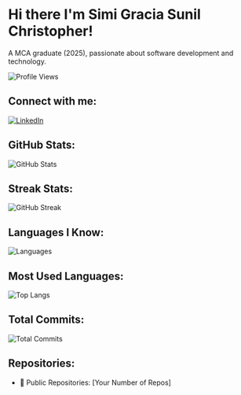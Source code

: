 # Hi there I'm Simi Gracia Sunil Christopher!

A MCA graduate (2025), passionate about software development and technology.

![Profile Views](https://komarev.com/ghpvc/?username=your-github-username&label=Profile%20Views&color=0e75b6&style=flat)

## Connect with me:
[![LinkedIn](https://img.shields.io/badge/-LinkedIn-blue?style=flat&logo=Linkedin&logoColor=white)](https://www.linkedin.com/in/simi-gracia-sunil-christopher-47362720a/)

## GitHub Stats:
![GitHub Stats](https://github-readme-stats.vercel.app/api?username=your-github-username&count_private=true&show_icons=true&theme=radical)

## Streak Stats:
![GitHub Streak](https://github-readme-streak-stats.herokuapp.com/?user=your-github-username&theme=radical)

## Languages I Know:
![Languages](https://img.shields.io/badge/Languages-C++%20|%20Python%20|%20Java%20|%20JavaScript-green)

## Most Used Languages:
![Top Langs](https://github-readme-stats.vercel.app/api/top-langs/?username=your-github-username&layout=compact&theme=radical)

## Total Commits:
![Total Commits](https://github-readme-stats.vercel.app/api?username=your-github-username&count_private=true&hide=issues&show_icons=true&include_all_commits=true&theme=radical)

## Repositories:
- 📁 Public Repositories: [Your Number of Repos]

